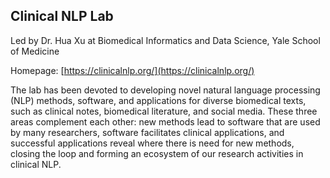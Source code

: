 ## Clinical NLP Lab
Led by Dr. Hua Xu at Biomedical Informatics and Data Science, Yale School of Medicine

Homepage: [https://clinicalnlp.org/](https://clinicalnlp.org/)

The lab has been devoted to developing novel natural language processing (NLP) methods, software, and applications for diverse biomedical texts, such as clinical notes, biomedical literature, and social media. These three areas complement each other: new methods lead to software that are used by many researchers, software facilitates clinical applications, and successful applications reveal where there is need for new methods, closing the loop and forming an ecosystem of our research activities in clinical NLP.
